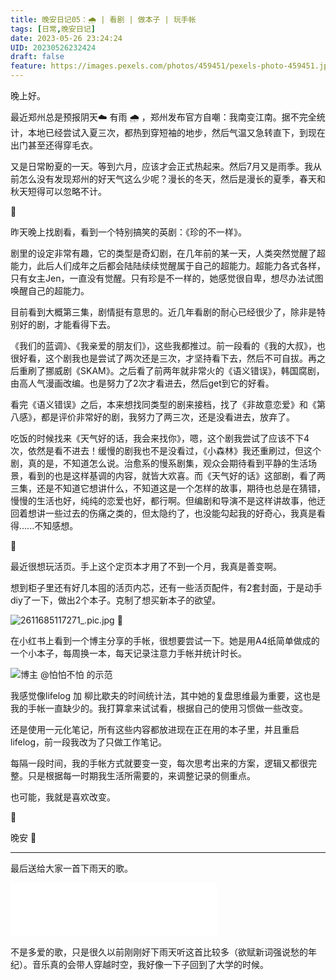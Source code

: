 ```yaml
---
title: 晚安日记05：🌧 | 看剧 | 做本子 | 玩手帐
tags: [日常,晚安日记]
date: 2023-05-26 23:24:24
UID: 20230526232424
draft: false
feature: https://images.pexels.com/photos/459451/pexels-photo-459451.jpeg
---
```


晚上好。

最近郑州总是预报阴天☁️ 有雨 🌧 ，郑州发布官方自嘲：我南变江南。据不完全统计，本地已经尝试入夏三次，都热到穿短袖的地步，然后气温又急转直下，到现在出门甚至还得穿毛衣。

又是日常盼夏的一天。等到六月，应该才会正式热起来。然后7月又是雨季。我从前怎么没有发现郑州的好天气这么少呢？漫长的冬天，然后是漫长的夏季，春天和秋天短得可以忽略不计。

<!--more-->
🌲

昨天晚上找剧看，看到一个特别搞笑的英剧：《珍的不一样》。

剧里的设定非常有趣，它的类型是奇幻剧，在几年前的某一天，人类突然觉醒了超能力，此后人们成年之后都会陆陆续续觉醒属于自己的超能力。超能力各式各样，只有女主Jen，一直没有觉醒。只有珍是不一样的，她感觉很自卑，想尽办法试图唤醒自己的超能力。

目前看到大概第三集，剧情挺有意思的。近几年看剧的耐心已经很少了，除非是特别好的剧，才能看得下去。

《我们的蓝调》、《我亲爱的朋友们》，这些我都推过。前一段看的《我的大叔》，也很好看，这个剧我也是尝试了两次还是三次，才坚持看下去，然后不可自拔。再之后重刷了挪威剧《SKAM》。之后看了前两年就非常火的《语义错误》，韩国腐剧，由高人气漫画改编。也是努力了2次才看进去，然后get到它的好看。

看完《语义错误》之后，本来想找同类型的剧来接档，找了《非故意恋爱》和《第八感》，都是评价非常好的剧，我努力了两三次，还是没看进去，放弃了。

吃饭的时候找来《天气好的话，我会来找你》，嗯，这个剧我尝试了应该不下4次，依然是看不进去！缓慢的剧我也不是没看过，《小森林》我还重刷过，但这个剧，真的是，不知道怎么说。治愈系的慢系剧集，观众会期待看到平静的生活场景，看到的也是这样基调的内容，就皆大欢喜。而《天气好的话》这部剧，看了两三集，还是不知道它想讲什么，不知道这是一个怎样的故事，期待也总是在猜错，慢慢的生活也好，纯纯的恋爱也好，都行啊。但编剧和导演不是这样讲故事，他迂回着想讲一些过去的伤痛之类的，但太隐约了，也没能勾起我的好奇心，我真是看得......不知感想。

🌲

最近很想玩活页。手上这个定页本才用了不到一个月，我真是善变啊。

想到柜子里还有好几本囤的活页内芯，还有一些活页配件，有2套封面，于是动手diy了一下，做出2个本子。克制了想买新本子的欲望。

![2611685117271_.pic.jpg](https://s2.loli.net/2023/05/27/DsVdEYu5Caph2AH.jpg)
🌲

在小红书上看到一个博主分享的手帐，很想要尝试一下。她是用A4纸简单做成的一个小本子，每周换一本，每天记录注意力手帐并统计时长。

![博主 @怕怕不怕 的示范](https://s2.loli.net/2023/05/27/R1kJlw6oKgz7uWB.jpg)


我感觉像lifelog 加 柳比歇夫的时间统计法，其中她的复盘思维最为重要，这也是我的手帐一直缺少的。我打算拿来试试看，根据自己的使用习惯做一些改变。

还是使用一元化笔记，所有这些内容都放进现在正在用的本子里，并且重启lifelog，前一段我改为了只做工作笔记。

每隔一段时间，我的手帐方式就要变一变，每次思考出来的方案，逻辑又都很完整。只是根据每一时期我生活所需要的，来调整记录的侧重点。

也可能，我就是喜欢改变。

🌲

晚安 🌛

---

最后送给大家一首下雨天的歌。


<iframe frameborder="no" border="0" marginwidth="0" marginheight="0" width=330 height=86 src="//music.163.com/outchain/player?type=2&id=1426112587&auto=1&height=66"></iframe>

不是多爱的歌，只是很久以前刚刚好下雨天听这首比较多（欲赋新词强说愁的年纪）。音乐真的会带人穿越时空，我好像一下子回到了大学的时候。
